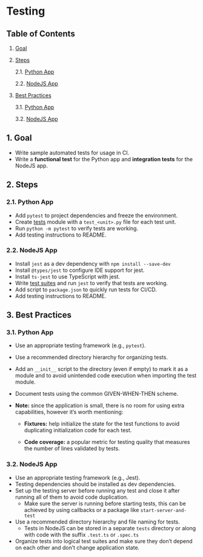 # Testing

## Table of Contents

1. [Goal](#1-Goal)

2. [Steps](#2-Steps)

   2.1. [Python App](#21-Python-App)

   2.2. [NodeJS App](#22-NodeJS-App)

3. [Best Practices](#3-Best-Practices)

   3.1. [Python App](#31-Python-App)

   3.2. [NodeJS App](#32-NodeJS-App)

## 1. Goal

- Write sample automated tests for usage in CI.
- Write a **functional test** for the Python app and **integration tests** for the NodeJS app.

## 2. Steps

### 2.1. Python App

- Add `pytest` to project dependencies and freeze the environment.
- Create [tests](../app_python/tests) module with a `test_<unit>.py` file for each test unit.
- Run `python -m pytest` to verify tests are working.
- Add testing instructions to README.

### 2.2. NodeJS App

- Install `jest` as a dev dependency with `npm install --save-dev`
- Install `@types/jest` to configure IDE support for jest.
- Install `ts-jest` to use TypeScript with jest.
- Write [test suites](../app_nodejs/tests) and run `jest` to verify that tests are working.
- Add script to `package.json` to quickly run tests for CI/CD.  
- Add testing instructions to README.

## 3. Best Practices

### 3.1. Python App

- Use an appropriate testing framework (e.g., `pytest`).
- Use a recommended directory hierarchy for organizing tests.
- Add an `__init__` script to the directory (even if empty) to mark it as a module and to avoid unintended code execution when importing the test module.
- Document tests using the common GIVEN-WHEN-THEN scheme.
- **Note:** since the application is small, there is no room for using extra capabilities, however it’s worth mentioning:

  - **Fixtures:** help initialize the state for the test functions to avoid duplicating initialization code for each test.

  - **Code coverage:** a popular metric for testing quality that measures the number of lines validated by tests.

### 3.2. NodeJS App

- Use an appropriate testing framework (e.g., Jest).
- Testing dependencies should be installed as dev dependencies.
- Set up the testing server before running any test and close it after running all of them to avoid code duplication.
  - Make sure the server is running before starting tests, this can be achieved by using callbacks or a package like `start-server-and-test`
- Use a recommended directory hierarchy and file naming for tests.
  - Tests in NodeJS can be stored in a separate `tests` directory or along with code with the suffix `.test.ts` or `.spec.ts`
- Organize tests into logical test suites and make sure they don’t depend on each other and don’t change application state.
